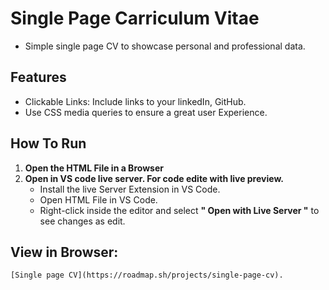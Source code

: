 # Single Page Carriculum Vitae
* Simple single page CV to showcase personal and professional data.
## Features
* Clickable Links: Include links to your linkedIn, GitHub.
* Use CSS media queries to ensure a great user Experience.
## How To Run
1. **Open the HTML File in a Browser**
2. **Open in VS code live server. For code edite with live preview.**
    * Install the live Server Extension in VS Code.
    * Open HTML File in VS Code.
    * Right-click inside the editor and select **" Open with Live Server "** to see changes as edit.
## View in Browser:
    [Single page CV](https://roadmap.sh/projects/single-page-cv).
